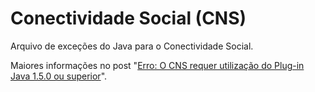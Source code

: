 # Conectividade Social (CNS)

Arquivo de exceções do Java para o Conectividade Social.

Maiores informações no post "[Erro: O CNS requer utilização do Plug-in Java 1.5.0 ou superior](http://eduardomozartdeoliveira.wordpress.com/?p=6689)".
